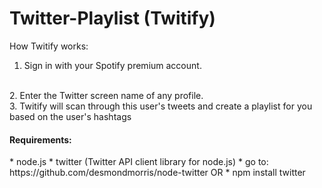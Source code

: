 # Twitter-Playlist (Twitify)

How Twitify works:
1. Sign in with your Spotify premium account.
<br>
2. Enter the Twitter screen name of any profile.
<br>
3. Twitify will scan through this user's tweets and create a playlist for you based on the user's hashtags

<h4>Requirements:</h4>
* node.js
* twitter (Twitter API client library for node.js) 
  * go to: https://github.com/desmondmorris/node-twitter OR
  * npm install twitter
